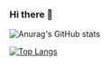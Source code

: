### Hi there 👋

![Anurag's GitHub stats](https://github-readme-stats.vercel.app/api?username=caiotravain&show_icons=true&theme=radical)

[![Top Langs](https://github-readme-stats.vercel.app/api/top-langs/?username=caiotravain&layout=compact)](https://github.com/caiotravain/github-readme-stats)


<!--
**caiotravain/caiotravain** is a ✨ _special_ ✨ repository because its `README.md` (this file) appears on your GitHub profile.

Here are some ideas to get you started:

- 🔭 I’m currently working on ...
- 🌱 I’m currently learning ...
- 👯 I’m looking to collaborate on ...
- 🤔 I’m looking for help with ...
- 💬 Ask me about ...
- 📫 How to reach me: ...
- 😄 Pronouns: ...
- ⚡ Fun fact: ...
-->
